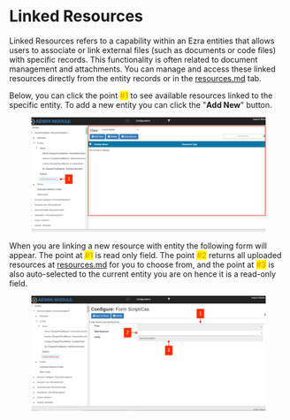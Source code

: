 # Linked Resources

Linked Resources refers to a capability within an Ezra entities that allows users to associate or link external files (such as documents or code files) with specific records. This functionality is often related to document management and attachments. You can manage and access these linked resources directly from the entity records or in the [resources.md](../../resources.md "mention") tab.

Below, you can click the point <mark style="color:orange;">**#1**</mark> to see available resources linked to the specific entity. To add a new entity you can click the "**Add New**" button.&#x20;

<figure><img src="../../../../.gitbook/assets/46.png" alt=""><figcaption></figcaption></figure>

When you are linking a new resource  with entity the following form will appear. The point at <mark style="color:orange;">**#1**</mark> is read only field. The point <mark style="color:orange;">**#2**</mark> returns all uploaded resources at [resources.md](../../resources.md "mention") for you to choose from, and the point at <mark style="color:orange;">**#3**</mark> is also auto-selected to the current entity you are on hence it is a read-only field.

<figure><img src="../../../../.gitbook/assets/47.png" alt=""><figcaption></figcaption></figure>
